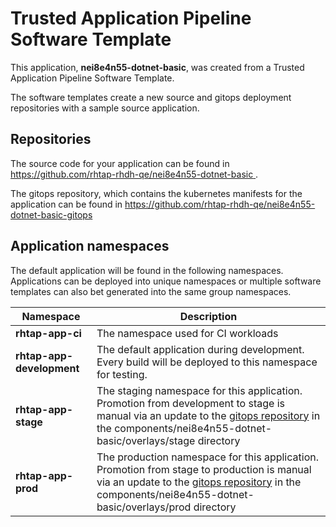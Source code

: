 # Trusted Application Pipeline Software Template

This application, **nei8e4n55-dotnet-basic**, was created from a Trusted Application Pipeline Software Template.

The software templates create a new source and gitops deployment repositories with a sample source application. 

## Repositories

The source code for your application can be found in [https://github.com/rhtap-rhdh-qe/nei8e4n55-dotnet-basic ](https://github.com/rhtap-rhdh-qe/nei8e4n55-dotnet-basic ).
 
The gitops repository, which contains the kubernetes manifests for the application can be found in 
[https://github.com/rhtap-rhdh-qe/nei8e4n55-dotnet-basic-gitops ](https://github.com/rhtap-rhdh-qe/nei8e4n55-dotnet-basic-gitops ) 

## Application namespaces 

The default application will be found in the following namespaces. Applications can be deployed into unique namespaces or multiple software templates can also bet generated into the same group namespaces.  

|  Namespace   |  Description   |  
| -------- | -------- |
| **rhtap-app-ci** | The namespace used for CI workloads |
| **rhtap-app-development** | The default application during development. Every build will be deployed to this namespace for testing. |
| **rhtap-app-stage** | The staging namespace for this application. Promotion from development to stage is manual via an update to the [gitops repository](https://github.com/rhtap-rhdh-qe/nei8e4n55-dotnet-basic-gitops ) in the components/nei8e4n55-dotnet-basic/overlays/stage directory |
| **rhtap-app-prod** | The production namespace for this application. Promotion from stage to production is manual via an update to the [gitops repository](https://github.com/rhtap-rhdh-qe/nei8e4n55-dotnet-basic-gitops ) in the components/nei8e4n55-dotnet-basic/overlays/prod directory |